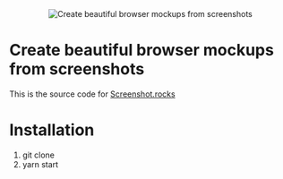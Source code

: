<div style="text-align: center;">
    <img alt="Create beautiful browser mockups from screenshots" src="https://raw.githubusercontent.com/daveearley/screenshot.rocks/master/.github/images/github.png?token=AABIXDQN5L4JIRMKX7FMQCS675VMM" />
</div>

# Create beautiful browser mockups from screenshots
This is the source code for [Screenshot.rocks](https://screenshot.rocks)

# Installation
1. git clone
2. yarn start

